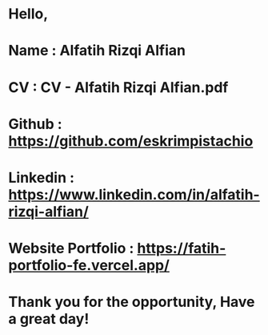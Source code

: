 # Hello,

# Name			: Alfatih Rizqi Alfian
# CV				: CV - Alfatih Rizqi Alfian.pdf
# Github			: https://github.com/eskrimpistachio	
# Linkedin			: https://www.linkedin.com/in/alfatih-rizqi-alfian/	
# Website Portfolio		: https://fatih-portfolio-fe.vercel.app/ 

# Thank you for the opportunity, Have a great day!
